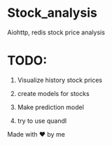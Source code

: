# Stock_analysis
Aiohttp, redis stock price analysis

# TODO:

1) Visualize history stock prices

2) create models for stocks

3) Make prediction model

4) try to use quandl

Made with ❤ by me

